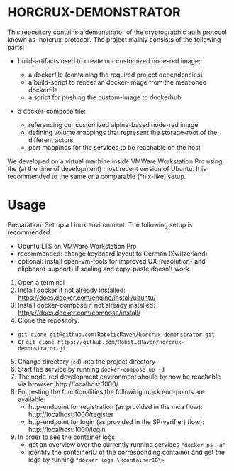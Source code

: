 # HORCRUX-DEMONSTRATOR
This repository contains a demonstrator of the cryptographic auth protocol known as 'horcrux-protocol'.
The project mainly consists of the following parts:
- build-artifacts used to create our customized node-red image:
	- a dockerfile (containing the required project dependencies)
	- a build-script to render an docker-image from the mentioned dockerfile
	- a script for pushing the custom-image to dockerhub

- a docker-compose file:
	- referencing our customized alpine-based node-red image
	- defining volume mappings that represent the storage-root of the different actors
	- port mappings for the services to be reachable on the host
	
We developed on a virtual machine inside VMWare Workstation Pro using the (at the time of development) most recent version of Ubuntu. It is recommended to the same or a comparable (*nix-like) setup.


# Usage
Preparation: Set up a Linux environment. The following setup is recommended:
- Ubuntu LTS on VMWare Workstation Pro 
- recommended: change keyboard layout to German (Switzerland)
- optional: install open-vm-tools for improved UX (resolution- and clipboard-support) if scaling and copy-paste doesn't work.


1. Open a terminal
2. Install docker if not already installed: https://docs.docker.com/engine/install/ubuntu/
3. Install docker-compose if not already installed: https://docs.docker.com/compose/install/
4. Clone the repository:
- ``git clone git@github.com:RoboticRaven/horcrux-demonstrator.git`` 
- or ``git clone https://github.com/RoboticRaven/horcrux-demonstrator.git``
5. Change directory (``cd``) into the project directory
6. Start the service by running
``docker-compose up -d``
7. The node-red development environment should by now be reachable via browser:
	http://localhost:1000/
8. For testing the functionalities the following mock end-points are available:
	- http-endpoint for registration (as provided in the mca flow): http://localhost:1000/register
	- http-endpoint for login (as provided in the SP(verifier) flow): http://localhost:1000/login
9. In order to see the container logs:
	- get an overview over the currently running services
	 ``"docker ps -a"``
	- identify the containerID of the corresponding container and get the logs by running
	 ``"docker logs \<containerID\>``

